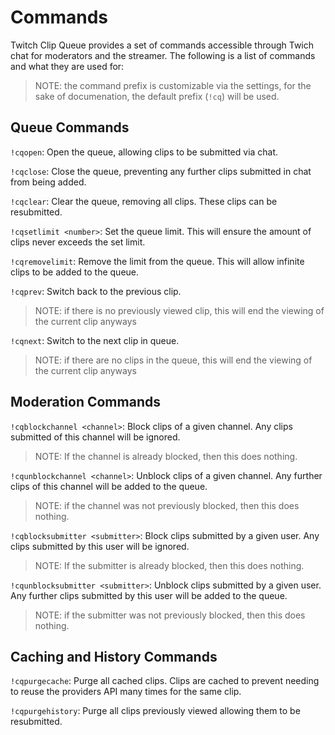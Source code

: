 # Commands

Twitch Clip Queue provides a set of commands accessible through Twich chat for moderators and the streamer. The following is a list of commands and what they are used for:

> NOTE: the command prefix is customizable via the settings, for the sake of documenation, the default prefix (`!cq`) will be used.

## Queue Commands

`!cqopen`: Open the queue, allowing clips to be submitted via chat.

`!cqclose`: Close the queue, preventing any further clips submitted in chat from being added.

`!cqclear`: Clear the queue, removing all clips. These clips can be resubmitted.

`!cqsetlimit <number>`: Set the queue limit. This will ensure the amount of clips never exceeds the set limit.

`!cqremovelimit`: Remove the limit from the queue. This will allow infinite clips to be added to the queue.

`!cqprev`: Switch back to the previous clip.

> NOTE: if there is no previously viewed clip, this will end the viewing of the current clip anyways

`!cqnext`: Switch to the next clip in queue.

> NOTE: if there are no clips in the queue, this will end the viewing of the current clip anyways

## Moderation Commands

`!cqblockchannel <channel>`: Block clips of a given channel. Any clips submitted of this channel will be ignored.

> NOTE: If the channel is already blocked, then this does nothing.

`!cqunblockchannel <channel>`: Unblock clips of a given channel. Any further clips of this channel will be added to the queue.

> NOTE: if the channel was not previously blocked, then this does nothing.

`!cqblocksubmitter <submitter>`: Block clips submitted by a given user. Any clips submitted by this user will be ignored.

> NOTE: If the submitter is already blocked, then this does nothing.

`!cqunblocksubmitter <submitter>`: Unblock clips submitted by a given user. Any further clips submitted by this user will be added to the queue.

> NOTE: if the submitter was not previously blocked, then this does nothing.

## Caching and History Commands

`!cqpurgecache`: Purge all cached clips. Clips are cached to prevent needing to reuse the providers API many times for the same clip.

`!cqpurgehistory`: Purge all clips previously viewed allowing them to be resubmitted.
